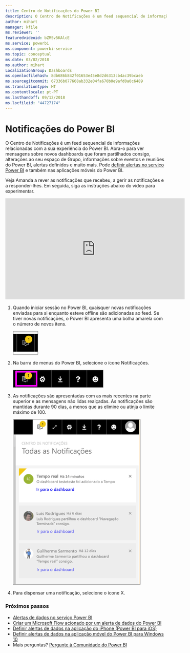 ```yaml
---
title: Centro de Notificações do Power BI
description: O Centro de Notificações é um feed sequencial de informações relacionadas com a sua experiência do Power BI.
author: mihart
manager: kfile
ms.reviewer: ''
featuredvideoid: bZMSv5KAlcE
ms.service: powerbi
ms.component: powerbi-service
ms.topic: conceptual
ms.date: 03/02/2018
ms.author: mihart
LocalizationGroup: Dashboards
ms.openlocfilehash: 8db686b842f01653e45e8d2d6313cb4ac39bcaeb
ms.sourcegitcommit: 67336b077668ab332e04fa670b0e9afd0a0c6489
ms.translationtype: HT
ms.contentlocale: pt-PT
ms.lasthandoff: 09/12/2018
ms.locfileid: "44727174"
---
```

# <a name="power-bi-notifications"></a>Notificações do Power BI
O Centro de Notificações é um feed sequencial de informações relacionadas com a sua experiência do Power BI. Abra-o para ver mensagens sobre novos dashboards que foram partilhados consigo, alterações ao seu espaço de Grupo, informações sobre eventos e reuniões do Power BI, alertas definidos e muito mais. Pode [definir alertas no serviço Power BI](service-set-data-alerts.md) e também nas aplicações móveis do Power BI.

Veja Amanda a rever as notificações que recebeu, a gerir as notificações e a responder-lhes. Em seguida, siga as instruções abaixo do vídeo para experimentar.

<iframe width="560" height="315" src="https://www.youtube.com/embed/bZMSv5KAlcE" frameborder="0" allowfullscreen></iframe>


1. Quando iniciar sessão no Power BI, quaisquer novas notificações enviadas para si enquanto esteve offline são adicionadas ao feed. Se tiver novas notificações, o Power BI apresenta uma bolha amarela com o número de novos itens.
   
   ![novo ícone Notificações](media/service-notification-center/power-bi-new-notification.png)
2. Na barra de menus do Power BI, selecione o ícone Notificações.
   
   ![barra de menus superior com o ícone Notificações selecionado](media/service-notification-center/power-bi-notifications-icon.png)
3. As notificações são apresentadas com as mais recentes na parte superior e as mensagens não lidas realçadas. As notificações são mantidas durante 90 dias, a menos que as elimine ou atinja o limite máximo de 100.
   
   ![Centro de Notificações](media/service-notification-center/power-bi-notifications.png)
4. Para dispensar uma notificação, selecione o ícone X.

### <a name="next-steps"></a>Próximos passos
* [Alertas de dados no serviço Power BI](service-set-data-alerts.md)
* [Criar um Microsoft Flow acionado por um alerta de dados do Power BI](service-flow-integration.md)
* [Definir alertas de dados na aplicação do iPhone (Power BI para iOS)](consumer/mobile/mobile-set-data-alerts-in-the-mobile-apps.md)
* [Definir alertas de dados na aplicação móvel do Power BI para Windows 10](consumer/mobile/mobile-set-data-alerts-in-the-mobile-apps.md)
* Mais perguntas? [Pergunte à Comunidade do Power BI](http://community.powerbi.com/)


